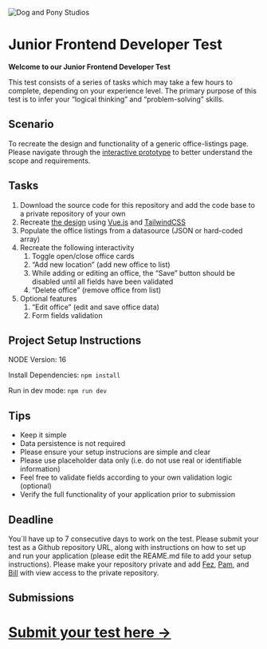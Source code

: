 ![Dog and Pony Studios](https://www.dogandponystudios.com/app/themes/dps/assets/public/images/logo-fbe89868bd.svg)

# Junior Frontend Developer Test

**Welcome to our Junior Frontend Developer Test**

This test consists of a series of tasks which may take a few hours to complete, depending on your experience level. The primary purpose of this test is to infer your “logical thinking” and “problem-solving” skills.


## Scenario

To recreate the design and functionality of a generic office-listings page. Please navigate through the [interactive prototype](https://www.figma.com/proto/VU2BJHrMmoSEdQmMa1EbYP/Front-end-Test?node-id=2253%3A2129&viewport=-4357%2C528%2C0.5&scaling=min-zoom) to better understand the scope and requirements.


## Tasks

1. Download the source code for this repository and add the code base to a private repository of your own
1. Recreate [the design](https://www.figma.com/file/VU2BJHrMmoSEdQmMa1EbYP/Front-end-Test?node-id=2253%3A2129) using [Vue.js](https://vuejs.org/) and [TailwindCSS](https://tailwindcss.com/)
1. Populate the office listings from a datasource (JSON or hard-coded array)
1. Recreate the following interactivity
    1. Toggle open/close office cards
    1. “Add new location” (add new office to list)
    1. While adding or editing an office, the “Save” button should be disabled until all fields have been validated
    1. “Delete office” (remove office from list)
1. Optional features
    1. “Edit office” (edit and save office data)
    1. Form fields validation


## Project Setup Instructions

NODE Version: 16

Install Dependencies: `npm install`

Run in dev mode: `npm run dev`


## Tips

- Keep it simple
- Data persistence is not required
- Please ensure your setup instrucions are simple and clear
- Please use placeholder data only (i.e. do not use real or identifiable information)
- Feel free to validate fields according to your own validation logic (optional)
- Verify the full functionality of your application prior to submission


## Deadline

You´ll have up to 7 consecutive days to work on the test. Please submit your test as a Github repository URL, along with instructions on how to set up and run your application (please edit the REAME.md file to add your setup instructions). Please make your repository private and add [Fez](https://github.com/felipesnts), [Pam](https://github.com/PamTurk), and [Bill](https://github.com/billaddison) with view access to the private repository.


## Submissions

# [Submit your test here →](https://forms.gle/5GBUyr8icuvJzChj6)
